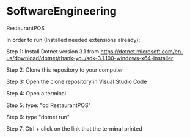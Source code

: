 # SoftwareEngineering

RestaurantPOS


In order to run (Installed needed extensions already):

Step 1: Install Dotnet version 3.1 from https://dotnet.microsoft.com/en-us/download/dotnet/thank-you/sdk-3.1.100-windows-x64-installer

Step 2: Clone this repository to your computer

Step 3: Open the clone repository in Visual Studio Code

Step 4: Open a terminal

Step 5: type: "cd RestaurantPOS"

Step 6: type "dotnet run"

Step 7: Ctrl + click on the link that the terminal printed
